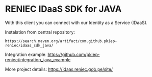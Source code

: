 # RENIEC IDaaS SDK for JAVA
With this client you can connect with our Identity as a Service (IDaaS).

Instalation from central repository:
```
https://search.maven.org/artifact/com.github.pkiep-reniec/idaas_sdk_java/
```


Integration example:
https://github.com/pkiep-reniec/integration_java_example

More project details:
https://idaas.reniec.gob.pe/site/